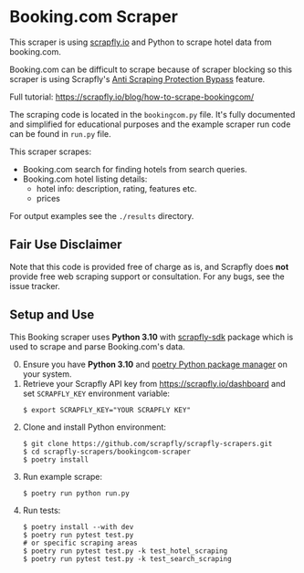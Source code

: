 # Booking.com Scraper

This scraper is using [scrapfly.io](https://scrapfly.io/) and Python to scrape hotel data from booking.com. 

Booking.com can be difficult to scrape because of scraper blocking so this scraper is using Scrapfly's [Anti Scraping Protection Bypass](https://scrapfly.io/docs/scrape-api/anti-scraping-protection) feature.

Full tutorial: <https://scrapfly.io/blog/how-to-scrape-bookingcom/>

The scraping code is located in the `bookingcom.py` file. It's fully documented and simplified for educational purposes and the example scraper run code can be found in `run.py` file.

This scraper scrapes:
- Booking.com search for finding hotels from search queries.
- Booking.com hotel listing details:  
    - hotel info: description, rating, features etc.
    - prices

For output examples see the `./results` directory.

## Fair Use Disclaimer

Note that this code is provided free of charge as is, and Scrapfly does __not__ provide free web scraping support or consultation. For any bugs, see the issue tracker.

## Setup and Use

This Booking scraper uses __Python 3.10__ with [scrapfly-sdk](https://pypi.org/project/scrapfly-sdk/) package which is used to scrape and parse Booking.com's data.

0. Ensure you have __Python 3.10__ and [poetry Python package manager](https://python-poetry.org/docs/#installation) on your system.
1. Retrieve your Scrapfly API key from <https://scrapfly.io/dashboard> and set `SCRAPFLY_KEY` environment variable:
    ```shell
    $ export SCRAPFLY_KEY="YOUR SCRAPFLY KEY"
    ```
2. Clone and install Python environment:
    ```shell
    $ git clone https://github.com/scrapfly/scrapfly-scrapers.git
    $ cd scrapfly-scrapers/bookingcom-scraper
    $ poetry install
    ```
3. Run example scrape:
    ```shell
    $ poetry run python run.py
    ```
4. Run tests:
    ```shell
    $ poetry install --with dev
    $ poetry run pytest test.py
    # or specific scraping areas
    $ poetry run pytest test.py -k test_hotel_scraping
    $ poetry run pytest test.py -k test_search_scraping
    ```


